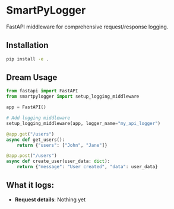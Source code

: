 # SmartPyLogger

FastAPI middleware for comprehensive request/response logging.

## Installation

```bash
pip install -e .
```

## Dream Usage

```python
from fastapi import FastAPI
from smartpylogger import setup_logging_middleware

app = FastAPI()

# Add logging middleware
setup_logging_middleware(app, logger_name="my_api_logger")

@app.get("/users")
async def get_users():
    return {"users": ["John", "Jane"]}

@app.post("/users")
async def create_user(user_data: dict):
    return {"message": "User created", "data": user_data}
```

## What it logs:

- **Request details**: Nothing yet
